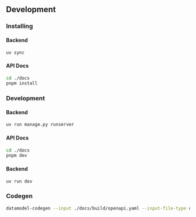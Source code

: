 ## Development

### Installing

#### Backend

```bash
uv sync
```

#### API Docs

```bash
cd ./docs
pnpm install
```

### Development

#### Backend

```bash
uv run manage.py runserver
```

#### API Docs

```bash
cd ./docs
pnpm dev
```

#### Backend

```bash
uv run dev
```

### Codegen

```bash
datamodel-codegen --input ./docs/build/openapi.yaml --input-file-type openapi --output codegen --output-model-type pydantic_v2.BaseModel
```